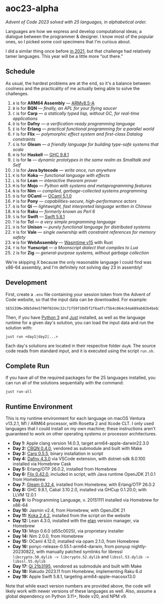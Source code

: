 # aoc23-alpha

_Advent of Code 2023 solved with 25 languages, in alphabetical order._

Languages are how we express and develop computational ideas; a dialogue between the programmer & designer. I know most of the popular ones, so I picked some cool specimens that I'm curious about.

I did a similar thing once before [in 2021](https://github.com/ekzhang/aoc21-alpha), but that challenge had relatively tamer languages. This year will be a little more “out there.”

## Schedule

As usual, the hardest problems are at the end, so it's a balance between coolness and the practicality of me actually being able to solve the challenges.

1. `A` is for **ARM64 Assembly** — [ARMv8.5-A](https://en.wikipedia.org/wiki/AArch64#ARMv8.5-A)
2. `B` is for **BQN** — _finally, an APL for your flying saucer_
3. `C` is for **Carp** — _a statically typed lisp, without GC, for real-time applications_
4. `D` is for **Dafny** — _a verification-ready programming language_
5. `E` is for **Erlang** — _practical functional programming for a parallel world_
6. `F` is for **Flix** — _polymorphic effect system and first-class Datalog constraints_
7. `G` is for **Gleam** — _a friendly language for building type-safe systems that scale_
8. `H` is for **Haskell** — [GHC 9.8.1](https://www.haskell.org/ghc/)
9. `I` is for **Io** — _dynamic prototypes in the same realm as Smalltalk and Self_
10. `J` is for **Java bytecode** — _write once, run anywhere_
11. `K` is for **Koka** — _functional language with effects_
12. `L` is for **Lean** — _interactive theorem prover_
13. `M` is for **Mojo** — _Python with systems and metaprogramming features_
14. `N` is for **Nim** — _compiled, garbage-collected systems programming_
15. `O` is for **OCaml** — [OCaml 5.1.0](https://ocaml.org/releases/5.1.0)
16. `P` is for **Pony** — _capabilities-secure, high-performance actors_
17. `Q` is for **Qi** — _lightweight, fast interpreted language written in Chinese_
18. `R` is for **Raku** — _formerly known as Perl 6_
19. `S` is for **Swift** — [Swift 5.8.1](https://www.swift.org/blog/swift-5.8-released/)
20. `T` is for **Tcl** — _a very simple programming language_
21. `U` is for **Unison** — _purely functional language for distributed systems_
22. `V` is for **Vale** — _single ownership with constraint references for memory safety_
23. `W` is for **WebAssembly** — [Wasmtime v15](https://wasmtime.dev/) with Rust
24. `Y` is for **Yuescript** — _a Moonscript dialect that compiles to Lua_
25. `Z` is for **Zig** — _general-purpose systems, without garbage collection_

We're skipping X because the only reasonable language I could find was x86-64 assembly, and I'm definitely not solving day 23 in assembly!

## Development

First, create a `.env` file containing your session token from the Advent of Code website, so that the input data can be downloaded. For example:

```
SESSION=30b5d4e5790f02d4c32c71f59f10d5f2f6adfcf5b4c064c64a689ab02b4beb3e84bf74857e40cc9fe31088972fedeb64
```

Then, if you have [Python 3](https://python.org/) and [Just](https://github.com/casey/just) installed, as well as the language runtime for a given day's solution, you can load the input data and run the solution with:

```
just run <day1|day2|...>
```

Each day's solutions are located in their respective folder `dayN`. The source code reads from standard input, and it is executed using the script `run.sh`.

## Complete Run

If you have all of the required packages for the 25 languages installed, you can run all of the solutions sequentially with the command:

```
just run-all
```

## Runtime Environment

This is my runtime environment for each language on macOS Ventura v13.2.1, M1 / ARM64 processor, with Rosetta 2 and Xcode CLT. I only used languages that I could install on my own machine; these instructions aren't guaranteed to work on other operating systems or processor architectures.

- **Day 1:** Apple clang version 14.0.3, target arm64-apple-darwin22.3.0
- **Day 2:** [CBQN 0.4.0](https://github.com/dzaima/CBQN), vendored as submodule and built with Make
- **Day 3:** [Carp 0.5.5](https://github.com/carp-lang/Carp), binary installation in script
- **Day 4:** [Dafny 4.3.0](https://github.com/dafny-lang/dafny) via VSCode extension, with dotnet-sdk 8.0.100 installed via Homebrew Cask
- **Day 5:** Erlang/OTP 26.0.2, installed from Homebrew
- **Day 6:** [Flix 0.42.0](https://github.com/flix/flix/releases/tag/v0.42.0), included in script, with Java runtime OpenJDK 21.0.1 from Homebrew
- **Day 7:** [Gleam 0.32.4](https://gleam.run/), installed from Homebrew, with Erlang/OTP 26.0.2
- **Day 8:** GHC 9.8.1, Cabal 3.10.2.0, installed via GHCup 0.1.20.0; with LLVM 12.0.1
- **Day 9:** Io Programming Language, v. 20151111 installed via Homebrew for x86-64
- **Day 10:** Jasmin v2.4, from Homebrew, with OpenJDK 21
- **Day 11:** [Koka 2.4.2](https://koka-lang.github.io/koka/doc/book.html), installed from the script on the website
- **Day 12:** Lean 4.3.0, installed with the [elan](https://github.com/leanprover/elan) version manager, via Homebrew
- **Day 13:** Mojo 0.6.0 (d55c0025), via proprietary installer
- **Day 14:** Nim 2.0.0, from Homebrew
- **Day 15:** OCaml 4.12.0, installed via opam 2.1.0, from Homebrew
- **Day 16:** ponyc-release-0.55.1-arm64-darwin, from ponyup nightly-20230822, with manually patched symlinks for libressl `libcrypto.50.dylib -> libcrypto.52.dylib` and `libssl.53.dylib -> libssl.55.dylib`
- **Day 17:** [Qi 21b3195](https://github.com/AnonymousAAArdvark/qi/tree/21b3195bb315b4cec0568f2814cc32d940b03657), vendored as submodule and built with Make
- **Day 18:** Rakudo 2023.11 from Homebrew, implementing Raku 6.d
- **Day 19:** Apple Swift 5.8.1, targeting arm64-apple-macosx13.0

Note that while exact version numbers are provided above, the code will likely work with newer versions of these languages as well. Also, assume a global dependency on Python 3.11+, Node v20, and NPM v9.
